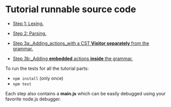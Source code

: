 # Tutorial runnable source code

-   [Step 1: Lexing.](https://github.com/SAP/chevrotain/blob/master/examples/tutorial/step1_lexing/)

-   [Step 2: Parsing.](https://github.com/SAP/chevrotain/blob/master/examples/tutorial/step2_parsing/)

-   [Step 3a:\_Adding_actions_with a CST **Visitor separately** from the grammar.](https://github.com/SAP/chevrotain/tree/master/examples/tutorial/step3_actions/)

-   [Step 3b:\_Adding **embedded** actions **inside** the grammar.](https://github.com/SAP/chevrotain/tree/master/examples/tutorial/step3_actions/)

To run the tests for all the tutorial parts:

-   `npm install` (only once)
-   `npm test`

Each step also contains a **main.js** which can be easily debugged
using your favorite node.js debugger.
